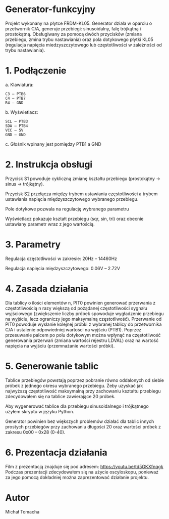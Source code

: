 # Generator-funkcyjny

Projekt wykonany na płytce FRDM-KL05.
Generator działa w oparciu o przetwornik C/A, generuje przebiegi: sinusoidalny, falę trójkątną i prostokątną. Obsługiwany za pomocą dwóch przycisków (zmiana przebiegu, zmina trybu nastawiania) oraz pola dotykowego płytki KL05 (regulacja napięcia miedzyszczytowego lub częstotliwości w zależności od trybu nastawiania).

# 1.	Podłączenie
  a.	Klawiatura:
  
    C3 – PTB6
    C4 – PTB7
    R4 – GND 
    
  b.	Wyświetlacz:
  
    SCL – PTB3 
    SDA – PTB4
    VCC – 5V
    GND – GND
  c.	Głośnik wpinany jest pomiędzy PTB1 a GND

# 2.	Instrukcja obsługi
  Przycisk S1 powoduje cykliczną zmianę kształtu przebiegu (prostokątny -> sinus -> trójkątny).
  
  Przycisk S2 przełącza między trybem ustawiania częstotliwości a trybem ustawiania napięcia międzyszczytowego wybranego przebiegu.
  
  Pole dotykowe pozwala na regulację wybranego parametru
  
  Wyświetlacz pokazuje kształt przebiegu (sqr, sin, tri) oraz obecnie ustawiany parametr wraz z jego wartością.
 
# 3.	Parametry

  Regulacja częstotliwości w zakresie: 20Hz – 14460Hz
  
  Regulacja napięcia międzyszczytowego: 0.06V – 2.72V
 
# 4.	Zasada działania
Dla tablicy o ilości elementów n, PIT0 powinien generować przerwania z częstotliwością n razy większą od pożądanej częstotliwości sygnału wyjściowego (zwiększenie liczby       próbek spowoduje wygładzenie przebiegu na wyjściu, lecz ograniczy jego maksymalną częstotliwość). Przerwanie od PIT0 powoduje wysłanie kolejnej próbki z wybranej tablicy do przetwornika C/A i ustalenie odpowiedniej wartości na wyjściu (PTB1). Poprzez przesuwanie palcem po polu dotykowym można wpłynąć na częstotliwość generowania przerwań (zmiana wartości rejestru LDVAL) oraz na wartość napięcia na wyjściu (przemnażanie wartości próbki). 

# 5.	Generowanie tablic
Tablice przebiegów powstają poprzez pobranie równo oddalonych od siebie próbek z jednego okresu wybranego przebiegu. Żeby uzyskać jak najwyższą częstotliwość maksymalną przy zachowaniu kształtu przebiegu zdecydowałem się na tablice zawierające 20 próbek. 

Aby wygenerować tablice dla przebiegu sinusoidalnego i trójkątnego użyłem skryptu w języku Python.  

Generator powinien bez większych problemów działać dla tablic innych prostych przebiegów przy zachowaniu długości 20 oraz wartości próbek z zakresu 0x00 – 0x28 (0-40).

# 6.	Prezentacja działania
Film z prezentacją znajduje się pod adresem: https://youtu.be/td5GKXfnqgk
Podczas prezentacji zdecydowałem się na użycie oscyloskopu, ponieważ za jego pomocą dokładniej można zaprezentować działanie projektu.


# Autor
Michał Tomacha
